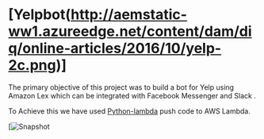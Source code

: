 # [Yelpbot(http://aemstatic-ww1.azureedge.net/content/dam/diq/online-articles/2016/10/yelp-2c.png)]

The primary objective of this project was to build a bot for Yelp using Amazon Lex which can be integrated with Facebook Messenger and Slack .

To Achieve this we have used [Python-lambda](https://github.com/nficano/python-lambda) push code to AWS Lambda.

[![Snapshot]()
